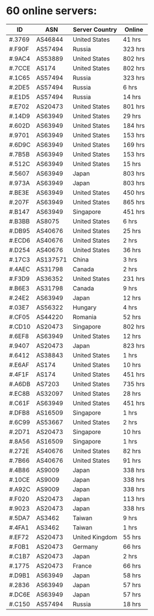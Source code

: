 # 60 online servers:

| ID | ASN | Server Country | Online |
| ------ | ------ | ------ | ------ |
| #.3769 | AS46844 | United States | 41 hrs |
| #.F90F | AS57494 | Russia | 323 hrs |
| #.9AC4 | AS53889 | United States | 802 hrs |
| #.7CCE | AS174 | United States | 802 hrs |
| #.1C65 | AS57494 | Russia | 323 hrs |
| #.2DE5 | AS57494 | Russia | 6 hrs |
| #.E1D5 | AS57494 | Russia | 14 hrs |
| #.E702 | AS20473 | United States | 801 hrs |
| #.14D9 | AS63949 | United States | 29 hrs |
| #.602D | AS63949 | United States | 184 hrs |
| #.9701 | AS63949 | United States | 153 hrs |
| #.6D9C | AS63949 | United States | 169 hrs |
| #.7B5B | AS63949 | United States | 153 hrs |
| #.512C | AS63949 | United States | 15 hrs |
| #.5607 | AS63949 | Japan | 803 hrs |
| #.973A | AS63949 | Japan | 803 hrs |
| #.BE3E | AS63949 | United States | 450 hrs |
| #.207F | AS63949 | United States | 865 hrs |
| #.B147 | AS63949 | Singapore | 451 hrs |
| #.B3BB | AS8075 | United States | 6 hrs |
| #.DB95 | AS40676 | United States | 25 hrs |
| #.ECD6 | AS40676 | United States | 2 hrs |
| #.D254 | AS40676 | United States | 36 hrs |
| #.17C3 | AS137571 | China | 3 hrs |
| #.4AEC | AS31798 | Canada | 2 hrs |
| #.F3D9 | AS36352 | United States | 231 hrs |
| #.B6E3 | AS31798 | Canada | 9 hrs |
| #.24E2 | AS63949 | Japan | 12 hrs |
| #.03E7 | AS56322 | Hungary | 4 hrs |
| #.CF05 | AS44220 | Romania | 52 hrs |
| #.CD10 | AS20473 | Singapore | 802 hrs |
| #.6EF8 | AS63949 | United States | 12 hrs |
| #.9407 | AS20473 | Japan | 823 hrs |
| #.6412 | AS38843 | United States | 1 hrs |
| #.E6AF | AS174 | United States | 10 hrs |
| #.4F1F | AS174 | United States | 451 hrs |
| #.A6DB | AS7203 | United States | 735 hrs |
| #.EC8B | AS32097 | United States | 28 hrs |
| #.C61F | AS63949 | United States | 451 hrs |
| #.DFB8 | AS16509 | Singapore | 1 hrs |
| #.6C99 | AS53667 | United States | 2 hrs |
| #.2D71 | AS20473 | Singapore | 10 hrs |
| #.8A56 | AS16509 | Singapore | 1 hrs |
| #.272E | AS40676 | United States | 82 hrs |
| #.7B66 | AS40676 | United States | 91 hrs |
| #.4B86 | AS9009 | Japan | 338 hrs |
| #.10CE | AS9009 | Japan | 338 hrs |
| #.A92C | AS9009 | Japan | 338 hrs |
| #.F020 | AS20473 | Japan | 113 hrs |
| #.9023 | AS20473 | Japan | 338 hrs |
| #.5DA7 | AS3462 | Taiwan | 9 hrs |
| #.4FA1 | AS3462 | Taiwan | 1 hrs |
| #.EF72 | AS20473 | United Kingdom | 55 hrs |
| #.F0B1 | AS20473 | Germany | 66 hrs |
| #.C1B7 | AS20473 | Japan | 2 hrs |
| #.1775 | AS20473 | France | 66 hrs |
| #.D9B1 | AS63949 | Japan | 58 hrs |
| #.2836 | AS63949 | Japan | 57 hrs |
| #.DC6E | AS63949 | Japan | 57 hrs |
| #.C150 | AS57494 | Russia | 18 hrs |

